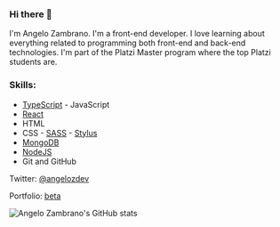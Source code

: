### Hi there 👋

I'm Angelo Zambrano. I'm a front-end developer. I love learning about everything related to programming both front-end and back-end technologies. I'm part of the Platzi Master program where the top Platzi students are.

### Skills:
-   [TypeScript](https://www.typescriptlang.org/) - JavaScript
-   [React](https://reactjs.org/)
-   HTML
-   CSS - [SASS](https://sass-lang.com/) - [Stylus](https://stylus-lang.com/)
-   [MongoDB](https://www.mongodb.com/)
-   [NodeJS](https://nodejs.org/en/)
-   Git and GitHub

Twitter: [@angelozdev](https://www.twitter.com/angelozdev)

Portfolio: [beta](https://portfolio.angelozdev.vercel.app/)


![Angelo Zambrano's GitHub stats](https://github-readme-stats.vercel.app/api?username=angelozdev&show_icons=true)
